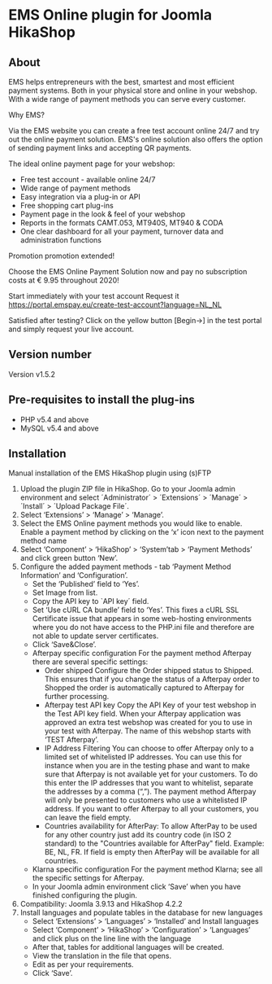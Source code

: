 # EMS Online plugin for Joomla HikaShop

## About

EMS helps entrepreneurs with the best, smartest and most efficient payment systems. Both 
in your physical store and online in your webshop. With a wide range of payment methods 
you can serve every customer.

Why EMS?

Via the EMS website you can create a free test account online 24/7 and try out the online 
payment solution. EMS's online solution also offers the option of sending payment links and 
accepting QR payments.

The ideal online payment page for your webshop:
- Free test account - available online 24/7
- Wide range of payment methods
- Easy integration via a plug-in or API
- Free shopping cart plug-ins
- Payment page in the look & feel of your webshop
- Reports in the formats CAMT.053, MT940S, MT940 & CODA
- One clear dashboard for all your payment, turnover data and administration functions

Promotion promotion extended!

Choose the EMS Online Payment Solution now
and pay no subscription costs at € 9.95 throughout 2020!

Start immediately with your test account
Request it https://portal.emspay.eu/create-test-account?language=NL_NL 

Satisfied after testing?
Click on the yellow button [Begin→]
 in the test portal and
simply request your live account.
## Version number
Version v1.5.2

## Pre-requisites to install the plug-ins 
* PHP v5.4 and above
* MySQL v5.4 and above

## Installation
Manual installation of the EMS HikaShop plugin using (s)FTP

1. Upload the plugin ZIP file in HikaShop. Go to your Joomla admin environment and select ´Administrator´ > ´Extensions´ > ´Manage´ > ´Install´ > ´Upload Package File´.
2. Select ‘Extensions’ > ‘Manage’ > ‘Manage’.
3. Select the EMS Online payment methods you would like to enable.
Enable a payment method by clicking on the ‘x’ icon next to the payment method name
4. Select ‘Component’ > ‘HikaShop’ > ‘System’tab > ‘Payment Methods’ and click green button ‘New’.
5. Configure the added payment methods - tab ‘Payment Method Information’ and ‘Configuration’.
    - Set the ‘Published’ field to ‘Yes’.
    - Set Image from list.
    - Copy the API key to `API key´ field.
    - Set ‘Use cURL CA bundle’ field to ‘Yes’.
This fixes a cURL SSL Certificate issue that appears in some web-hosting environments where you do not have access to the PHP.ini file and therefore are not able to update server certificates.
    - Click ‘Save&Close’.
    - Afterpay specific configuration 
    For the payment method Afterpay there are several specific settings:
	    - Order shipped
	Configure the Order shipped status to Shipped. This ensures that if you change the status of a Afterpay order to Shopped the order is automatically captured to Afterpay for further processing.
	    - Afterpay test API key Copy the API Key of your test webshop in the Test API key field.
	When your Afterpay application was approved an extra test webshop was created for you to use in your test with Afterpay. The name of this webshop starts with ‘TEST Afterpay’.
	    - IP Address Filtering
	You can choose to offer Afterpay only to a limited set of whitelisted IP addresses. You can use this for instance when you are in the testing phase and want to make sure that Afterpay is not available yet for your customers.
	To do this enter the IP addresses that you want to whitelist, separate the addresses by a comma (“,”). The payment method Afterpay will only be presented to customers who use a whitelisted IP address.
	If you want to offer Afterpay to all your customers, you can leave the field empty.
	    - Countries availability for AfterPay:
    To allow AfterPay to be used for any other country just add its country code (in ISO 2 standard) to the "Countries available for AfterPay" field. Example: BE, NL, FR.
    If field is empty then AfterPay will be available for all countries.
    - Klarna specific configuration
    For the payment method Klarna; see all the specific settings for Afterpay.
    - In your Joomla admin environment click ‘Save’ when you have finished configuring the plugin.
6. Compatibility: Joomla 3.9.13 and HikaShop 4.2.2
7. Install languages and populate tables in the database for new languages
    - Select ‘Extensions’ > ‘Languages’ > ‘Installed’ and Install languages
    - Select ‘Component’ > ‘HikaShop’ > ‘Configuration’ > ‘Languages’ and click plus on the line line with the language
    - After that, tables for additional languages will be created. 
    - View the translation in the file that opens.
    - Edit as per your requirements.
    - Click ‘Save’.